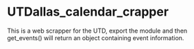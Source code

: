 # UTDallas_calendar_crapper
This is a web scrapper for the UTD, export the module and then get_events() will return an object containing event information.
